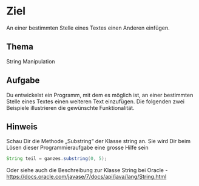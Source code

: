 # Ziel
An einer bestimmten Stelle eines Textes einen Anderen einfügen.
## Thema
String Manipulation
## Aufgabe
Du entwickelst ein Programm, mit dem es möglich ist, an einer bestimmten Stelle eines Textes einen weiteren Text einzufügen. Die folgenden zwei Beispiele illustrieren die gewünschte Funktionalität. 
## Hinweis
Schau Dir die Methode „Substring“ der Klasse string an. Sie wird Dir beim Lösen dieser Programmieraufgabe eine grosse Hilfe sein 

```java
String teil = ganzes.substring(0, 5);
```

Oder siehe auch die Beschreibung zur Klasse String bei Oracle - https://docs.oracle.com/javase/7/docs/api/java/lang/String.html


